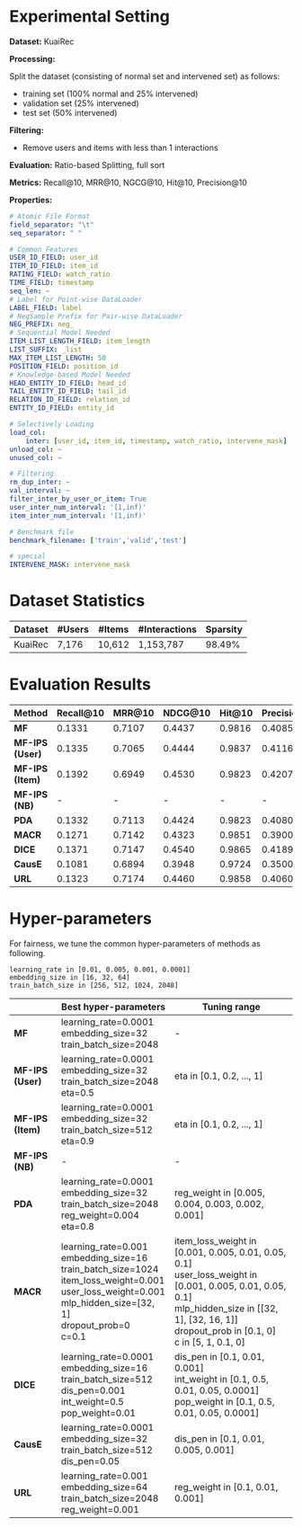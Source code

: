 # Experimental Setting

**Dataset:** KuaiRec

**Processing:** 

Split the dataset (consisting of normal set and intervened set) as follows:
- training set (100% normal and 25% intervened)
- validation set (25% intervened)
- test set (50% intervened)

**Filtering:** 
- Remove users and items with less than 1 interactions 

**Evaluation:** Ratio-based Splitting, full sort

**Metrics:** Recall@10, MRR@10, NGCG@10, Hit@10, Precision@10

**Properties:**

```yaml
# Atomic File Format
field_separator: "\t"
seq_separator: " "

# Common Features
USER_ID_FIELD: user_id
ITEM_ID_FIELD: item_id
RATING_FIELD: watch_ratio
TIME_FIELD: timestamp
seq_len: ~
# Label for Point-wise DataLoader
LABEL_FIELD: label
# NegSample Prefix for Pair-wise DataLoader
NEG_PREFIX: neg_
# Sequential Model Needed
ITEM_LIST_LENGTH_FIELD: item_length
LIST_SUFFIX: _list
MAX_ITEM_LIST_LENGTH: 50
POSITION_FIELD: position_id
# Knowledge-based Model Needed
HEAD_ENTITY_ID_FIELD: head_id
TAIL_ENTITY_ID_FIELD: tail_id
RELATION_ID_FIELD: relation_id
ENTITY_ID_FIELD: entity_id

# Selectively Loading
load_col:
    inter: [user_id, item_id, timestamp, watch_ratio, intervene_mask]
unload_col: ~
unused_col: ~

# Filtering
rm_dup_inter: ~
val_interval: ~
filter_inter_by_user_or_item: True
user_inter_num_interval: '[1,inf)'
item_inter_num_interval: '[1,inf)'

# Benchmark file
benchmark_filename: ['train','valid','test']

# special
INTERVENE_MASK: intervene_mask
```

# Dataset Statistics

| Dataset    | #Users | #Items | #Interactions | Sparsity |
| ---------- | ------ | ------ | ------------- | -------- |
| KuaiRec    | 7,176  | 10,612 |   1,153,787   | 98.49%   |

# Evaluation Results

| Method               | Recall@10 | MRR@10 | NDCG@10 | Hit@10 | Precision@10 |
| -------------------- | --------- | ------ | ------- | ------ | ------------ |
| **MF**               | 0.1331    | 0.7107	|0.4437	  |0.9816  |0.4085        |
| **MF-IPS (User)**    | 0.1335    | 0.7065	|0.4444   |0.9837  |0.4116        |
| **MF-IPS (Item)**    | 0.1392    | 0.6949	|0.4530   |0.9823  |0.4207        |
| **MF-IPS (NB)**      | -         | -      | -       | -      | -            |
| **PDA**              | 0.1332    | 0.7113	|0.4424	  |0.9823  |0.4080        |
| **MACR**             | 0.1271    | 0.7142	|0.4323	  |0.9851  |0.3900        |
| **DICE**             | 0.1371    | 0.7147	|0.4540	  |0.9865  |0.4189        |
| **CausE**            | 0.1081    | 0.6894	|0.3948	  |0.9724  |0.3500        |
| **URL**              | 0.1323    | 0.7174	|0.4460	  |0.9858  |0.4060        |

# Hyper-parameters
For fairness, we tune the common hyper-parameters of methods as following. 
```
learning_rate in [0.01, 0.005, 0.001, 0.0001]
embedding_size in [16, 32, 64]
train_batch_size in [256, 512, 1024, 2048]
```

|                      | Best hyper-parameters                                        | Tuning range                                                 |
| -------------------- | ------------------------------------------------------------ | ------------------------------------------------------------ |
| **MF**               | learning_rate=0.0001<br />embedding_size=32<br />train_batch_size=2048 | -|
| **MF-IPS (User)**    | learning_rate=0.0001<br />embedding_size=32<br />train_batch_size=2048<br />eta=0.5 | eta in [0.1, 0.2, ..., 1] |
| **MF-IPS (Item)**    | learning_rate=0.0001<br />embedding_size=32<br />train_batch_size=512<br />eta=0.9 | eta in [0.1, 0.2, ..., 1] |
| **MF-IPS (NB)**      | - | - |
| **PDA**              | learning_rate=0.0001<br />embedding_size=32<br />train_batch_size=2048<br />reg_weight=0.004<br />eta=0.8 | reg_weight in [0.005, 0.004, 0.003, 0.002, 0.001] |
| **MACR**             | learning_rate=0.001<br />embedding_size=16<br />train_batch_size=1024<br />item_loss_weight=0.001<br />user_loss_weight=0.001<br />mlp_hidden_size=[32, 1]<br />dropout_prob=0<br />c=0.1 | item_loss_weight in [0.001, 0.005, 0.01, 0.05, 0.1]<br />user_loss_weight in [0.001, 0.005, 0.01, 0.05, 0.1]<br />mlp_hidden_size in [[32, 1], [32, 16, 1]]<br />dropout_prob in [0.1, 0]<br />c in [5, 1, 0.1, 0] |
| **DICE**             | learning_rate=0.0001<br />embedding_size=16<br />train_batch_size=512<br />dis_pen=0.001<br />int_weight=0.5<br />pop_weight=0.01 | dis_pen in [0.1, 0.01, 0.001]<br />int_weight in [0.1, 0.5, 0.01, 0.05, 0.0001]<br />pop_weight in [0.1, 0.5, 0.01, 0.05, 0.0001]|
| **CausE**            | learning_rate=0.0001<br />embedding_size=32<br />train_batch_size=512<br />dis_pen=0.05 | dis_pen in [0.1, 0.01, 0.005, 0.001] |
| **URL**              | learning_rate=0.001<br />embedding_size=64<br />train_batch_size=2048<br />reg_weight=0.001 | reg_weight in [0.1, 0.01, 0.001] |
